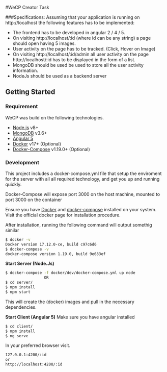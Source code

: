 #WeCP Creator Task

###Specifications:
Assuming that your application is running on http://localhost the following features has
to be implemented:
- The frontend has to be developed in angular 2 / 4 / 5.
- On visiting http://localhost/:id (where id can be any string) a page should open having
5 images.
- User activity on the page has to be tracked. (Click, Hover on Image)
- On visiting http://localhost/:id/admin all user activity on the page http://localhost/:id
has to be displayed in the form of a list.
- MongoDB should be used be used to store all the user activity information.
- NodeJs should be used as a backend server

## Getting Started 
### Requirement

WeCP was build on the following technologies.

- [Node.js](https://nodejs.org/) v8+
- [MongoDB](https://www.mongodb.com/) v3.6+
- [Angular 5](http://angular.io)
- [Docker](https://www.docker.com/) v17+ (Optional) 
- [Docker-Compose](https://docs.docker.com/compose/install/) v1.19.0+ (Optional)
### Development
This project includes a docker-compose.yml file that setup the enviroment for the server with all all required technology, and get you up and running quickly.

 Docker-Compose will expose port 3000 on the host machine, mounted to port 3000 on the container

Ensure you have [Docker](https://docs.docker.com/install/) and [docker-compose](https://docs.docker.com/compose/install/) installed on your system. Visit the official docker page for installation procedure.

After installation, running the following command will  output somethig similar 
```sh
$ docker -v
Docker version 17.12.0-ce, build c97c6d6
$ docker-compose -v
docker-compose version 1.19.0, build 9e633ef
```
**Start Server (Node.Js)**
```sh
$ docker-compose -f docker/dev/docker-compose.yml up node
                 OR
$ cd server/
$ npm install
$ npm start

```
This will create the (docker) images and pull in the necessary dependencies.

**Start Client (Angular 5)** Make sure you have angular installed
```sh
$ cd client/
$ npm install
$ ng serve
```
In your preferred browser visit.

```sh
127.0.0.1:4200/:id
or
http://localhost:4200/:id